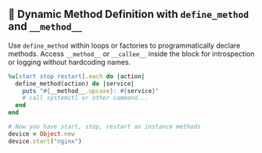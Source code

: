 ## 🔧 Dynamic Method Definition with `define_method` and `__method__`

Use `define_method` within loops or factories to programmatically declare methods. Access `__method__` or `__callee__` inside the block for introspection or logging without hardcoding names.

```ruby
%w[start stop restart].each do |action|
  define_method(action) do |service|
    puts "#{__method__.upcase}: #{service}"
    # call systemctl or other command...
  end
end

# Now you have start, stop, restart as instance methods
device = Object.new
device.start("nginx")
```